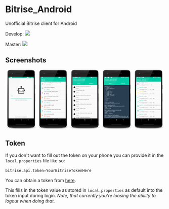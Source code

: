 # Bitrise_Android
Unofficial Bitrise client for Android

Develop: <img src="https://www.bitrise.io/app/8690e88b0025eabb/status.svg?token=eh7elLjmVEJnif_1HDgt1Q&branch=develop"/>

Master: <img src="https://www.bitrise.io/app/8690e88b0025eabb/status.svg?token=eh7elLjmVEJnif_1HDgt1Q&branch=master"/>

## Screenshots

<img src="/docs/assets/screenshot_login.png" width="20%"><img src="/docs/assets/screenshot_apps.png" width="20%"><img src="/docs/assets/screenshot_artifacts.png" width="20%"><img src="/docs/assets/screenshot_logs.png" width="20%"><img src="/docs/assets/screenshot_builds.png" width="20%">

## Token

If you don't want to fill out the token on your phone you can provide it in the `local.properties` file like so:

```groovy
bitrise.api.token=YourBitriseTokenHere
```

You can obtain a token from [here](https://www.bitrise.io/me/profile#/security).

This fills in the token value as stored in `local.properties` as default into the token input during login.
_Note, that currently you're loosing the ability to logout when doing that._
